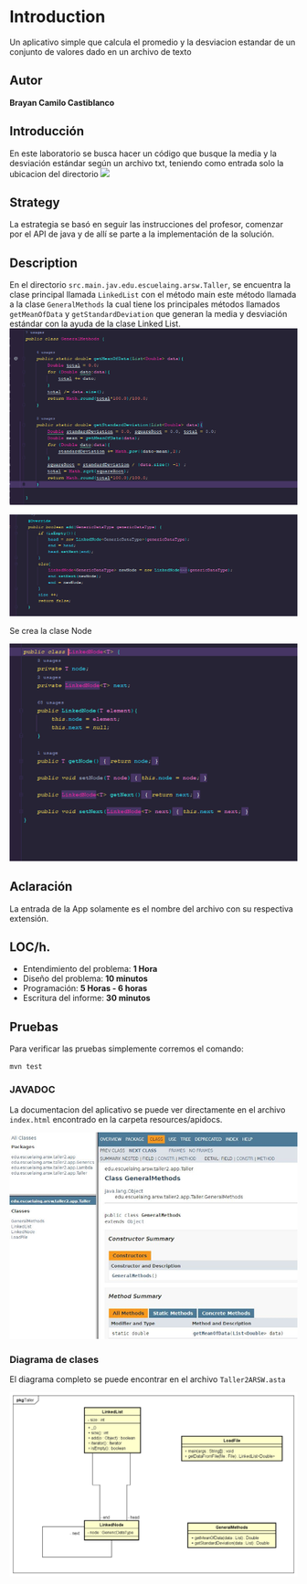 # Introduction

Un aplicativo simple que calcula el promedio y la desviacion estandar de un conjunto de valores dado en un archivo de texto

## Autor

**Brayan Camilo Castiblanco**

## Introducción
En este laboratorio se busca hacer un código que busque la media y la desviación estándar según un archivo txt, teniendo como entrada solo la ubicacion del directorio
![](../ARSWi_MeanMyLinkedList-main/img/listas.png)

## Strategy

La estrategia se basó en seguir las instrucciones del profesor, comenzar por el API de java y de allí se parte a la implementación de la solución.


## Description
En el directorio `src.main.jav.edu.escuelaing.arsw.Taller`, se encuentra la clase principal llamada `LinkedList` con el método main este método llamada a la clase `GeneralMethods`
la cual tiene los principales métodos llamados `getMeanOfData` y `getStandardDeviation` que generan la media y desviación estándar con la ayuda de la clase Linked List.
![](img/linkedlist.png)

![](img/add.png)

Se crea la clase Node

![](img/Node.png)

## Aclaración
La entrada de la App solamente es el nombre del archivo con su respectiva extensión.

## LOC/h.
+ Entendimiento del problema: **1 Hora**
+ Diseño del problema: **10 minutos**
+ Programación: **5 Horas - 6 horas**
+ Escritura del informe: **30 minutos**

## Pruebas

Para verificar las pruebas simplemente corremos el comando:

```
mvn test
```


### JAVADOC

La documentacion del aplicativo se puede ver directamente en el archivo `index.html` encontrado en la carpeta resources/apidocs.

![](https://github.com/ronis97/ARSWT2/blob/master/img/javadoc.JPG)


### Diagrama de clases

El diagrama completo se puede encontrar en el archivo `Taller2ARSW.asta` 

![](https://github.com/ronis97/ARSWT2/blob/master/img/DiagramaClases.png)




